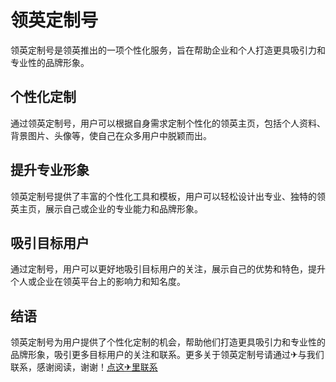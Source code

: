# 领英定制号

领英定制号是领英推出的一项个性化服务，旨在帮助企业和个人打造更具吸引力和专业性的品牌形象。

## 个性化定制

通过领英定制号，用户可以根据自身需求定制个性化的领英主页，包括个人资料、背景图片、头像等，使自己在众多用户中脱颖而出。

## 提升专业形象

领英定制号提供了丰富的个性化工具和模板，用户可以轻松设计出专业、独特的领英主页，展示自己或企业的专业能力和品牌形象。

## 吸引目标用户

通过定制号，用户可以更好地吸引目标用户的关注，展示自己的优势和特色，提升个人或企业在领英平台上的影响力和知名度。

## 结语

领英定制号为用户提供了个性化定制的机会，帮助他们打造更具吸引力和专业性的品牌形象，吸引更多目标用户的关注和联系。更多关于领英定制号请通过✈与我们联系，感谢阅读，谢谢！[点这✈里联系](https://a.k02.cc)